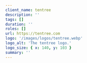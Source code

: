 ```yaml
---
client_name: tentree
description: ''
tags: []
duration: ''
roles: []
url: https://tentree.com
logo: '/images/logos/tentree.webp'
logo_alt: 'The tentree logo.'
logo_size: { x: 140, y: 103 }
summary: ''
---
```

